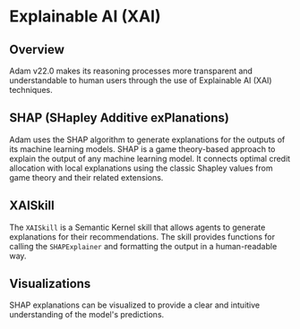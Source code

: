 # Explainable AI (XAI)

## Overview

Adam v22.0 makes its reasoning processes more transparent and understandable to human users through the use of Explainable AI (XAI) techniques.

## SHAP (SHapley Additive exPlanations)

Adam uses the SHAP algorithm to generate explanations for the outputs of its machine learning models. SHAP is a game theory-based approach to explain the output of any machine learning model. It connects optimal credit allocation with local explanations using the classic Shapley values from game theory and their related extensions.

## XAISkill

The `XAISkill` is a Semantic Kernel skill that allows agents to generate explanations for their recommendations. The skill provides functions for calling the `SHAPExplainer` and formatting the output in a human-readable way.

## Visualizations

SHAP explanations can be visualized to provide a clear and intuitive understanding of the model's predictions.
